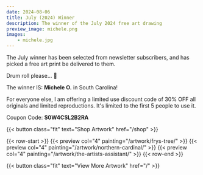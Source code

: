 ```yaml
---
date: 2024-08-06
title: July (2024) Winner
description: The winner of the July 2024 free art drawing
preview_image: michele.png
images:
    - michele.jpg
---
```


The July winner has been selected from newsletter subscribers, and has picked a free art print be delivered to them.

Drum roll please... 🥁

<!--more-->

The winner IS: **Michele O.** in South Carolina! 


For everyone else, I am offering a limited use discount code of 30% OFF all originals and limited reproductions. It's limited to the first 5 people to use it.

Coupon Code: **S0W4CSL2B2RA**

{{< button class="fit" text="Shop Artwork" href="/shop" >}}


{{< row-start >}}
    {{< preview col="4" painting="/artwork/frys-tree/" >}}
    {{< preview col="4" painting="/artwork/northern-cardinal/" >}}
    {{< preview col="4" painting="/artwork/the-artists-assistant/" >}}
{{< row-end >}}

{{< button class="fit" text="View More Artwork" href="/" >}}
